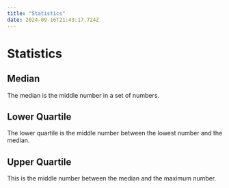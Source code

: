 ```yaml
---
title: "Statistics"
date: 2024-09-16T21:43:17.724Z
---
```


# Statistics

## Median
The median is the middle number in a set of numbers.

## Lower Quartile
The lower quartile is the middle number between the lowest number and the median.

## Upper Quartile
This is the middle number between the median and the maximum number.